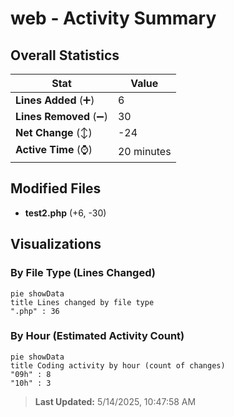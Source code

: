 # web - Activity Summary 

## Overall Statistics

| Stat                   | Value                                                             |
| ---------------------- | ----------------------------------------------------------------- |
| **Lines Added** (➕)   | 6                                          |
| **Lines Removed** (➖) | 30                                        |
| **Net Change** (↕)    | -24                |
| **Active Time** (⌚)   | 20 minutes |


## Modified Files
- **test2.php** (+6, -30)

## Visualizations

### By File Type (Lines Changed)

```mermaid
pie showData
title Lines changed by file type
".php" : 36
```

### By Hour (Estimated Activity Count)

```mermaid
pie showData
title Coding activity by hour (count of changes)
"09h" : 8
"10h" : 3
```


> **Last Updated:** 5/14/2025, 10:47:58 AM